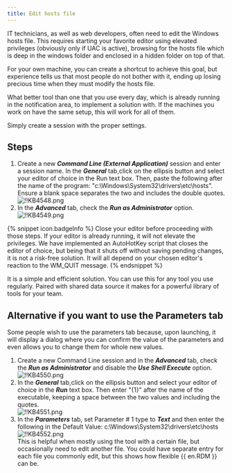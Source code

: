 ```yaml
---
title: Edit hosts file
---
```

IT technicians, as well as web developers, often need to edit the Windows hosts file. This requires starting your favorite editor using elevated privileges (obviously only if UAC is active), browsing for the hosts file which is deep in the windows folder and enclosed in a hidden folder on top of that.

For your own machine, you can create a shortcut to achieve this goal, but experience tells us that most people do not bother with it, ending up losing precious time when they must modify the hosts file.

What better tool than one that you use every day, which is already running in the notification area, to implement a solution with. If the machines you work on have the same setup, this will work for all of them.

Simply create a session with the proper settings.

## Steps

1. Create a new ***Command Line (External Application)*** session and enter a session name. In the ***General*** tab,click on the ellipsis button and select your editor of choice in the Run text box. Then, paste the following after the name of the program: "c:\Windows\System32\drivers\etc\hosts". Ensure a blank space separates the two and includes the double quotes.  
![!!KB4548.png](https://webdevolutions.azureedge.net/docs/en/kb/KB4548.png)
1. In the ***Advanced*** tab, check the ***Run as Administrator*** option.  
![!!KB4549.png](https://webdevolutions.azureedge.net/docs/en/kb/KB4549.png)  

{% snippet icon.badgeInfo %}
Close your editor before proceeding with those steps. If your editor is already running, it will not elevate the privileges. We have implemented an AutoHotKey script that closes the editor of choice, but being that it shuts off without saving pending changes, it is not a risk-free solution. It will all depend on your chosen editor's reaction to the WM_QUIT message.
{% endsnippet %}

It is a simple and efficient solution. You can use this for any tool you use regularly. Paired with shared data source it makes for a powerful library of tools for your team.

## Alternative if you want to use the Parameters tab

Some people wish to use the parameters tab because, upon launching, it will display a dialog where you can confirm the value of the parameters and even allows you to change them for whole new values.

1. Create a new Command Line session and in the ***Advanced*** tab, check the ***Run as Administrator*** and disable the ***Use Shell Execute*** option.  
![!!KB4550.png](https://webdevolutions.azureedge.net/docs/en/kb/KB4550.png)
1. In the ***General*** tab,click on the ellipsis button and select your editor of choice in the ***Run*** text box. Then enter "{1}" after the name of the executable, keeping a space between the two values and including the quotes.  
![!!KB4551.png](https://webdevolutions.azureedge.net/docs/en/kb/KB4551.png)
1. In the ***Parameters*** tab, set Parameter # 1 type to ***Text*** and then enter the following in the Default Value: c:\Windows\System32\drivers\etc\hosts  
![!!KB4552.png](https://webdevolutions.azureedge.net/docs/en/kb/KB4552.png)  
This is helpful when mostly using the tool with a certain file, but occasionally need to edit another file. You could have separate entry for each file you commonly edit, but this shows how flexible {{ en.RDM }} can be.
